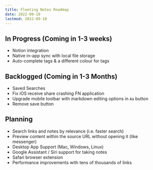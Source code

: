 ```yaml
---
title: Fleeting Notes Roadmap
date: 2022-09-10
lastmod: 2022-09-10
---
```

## In Progress (Coming in 1-3 weeks)
- Notion integration
- Native in-app sync with local file storage
- Auto-complete tags & a different colour for tags
## Backlogged (Coming in 1-3 Months)
- Saved Searches
- Fix iOS receive share crashing FN application
- Upgrade mobile toolbar with markdown editing options in `Aa` button
- Remove save button
## Planning
- Search links and notes by relevance (i.e. faster search)
- Preview content within the source URL without opening it (like messenger)
- Desktop App Support (Mac, Windows, Linux)
- Google Assistant / Siri support for taking notes
- Safari browser extension
- Performance improvements with tens of thousands of links
